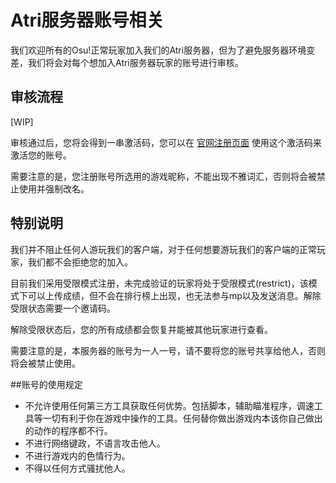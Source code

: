 ﻿# Atri服务器账号相关

我们欢迎所有的Osu!正常玩家加入我们的Atri服务器，但为了避免服务器环境变差，我们将会对每个想加入Atri服务器玩家的账号进行审核。

## 审核流程

[WIP]

审核通过后，您将会得到一串激活码，您可以在 [官网注册页面](http://web.atrias.moe:12263/register) 使用这个激活码来激活您的账号。

需要注意的是，您注册账号所选用的游戏昵称，不能出现不雅词汇，否则将会被禁止使用并强制改名。

## 特别说明

我们并不阻止任何人游玩我们的客户端，对于任何想要游玩我们的客户端的正常玩家，我们都不会拒绝您的加入。

目前我们采用受限模式注册，未完成验证的玩家将处于受限模式(restrict)，该模式下可以上传成绩，但不会在排行榜上出现，也无法参与mp以及发送消息。解除受限状态需要一个邀请码。

解除受限状态后，您的所有成绩都会恢复并能被其他玩家进行查看。

需要注意的是，本服务器的账号为一人一号，请不要将您的账号共享给他人，否则将会被禁止使用。

##账号的使用规定

* 不允许使用任何第三方工具获取任何优势。包括脚本，辅助瞄准程序，调速工具等一切有利于你在游戏中操作的工具。任何替你做出游戏内本该你自己做出的动作的程序都不行。
* 不进行网络键政，不语言攻击他人。
* 不进行游戏内的色情行为。
* 不得以任何方式骚扰他人。